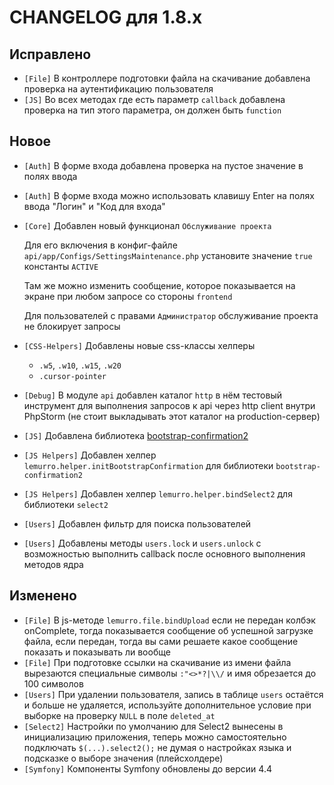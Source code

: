 # CHANGELOG для 1.8.x

## Исправлено
- `[File]` В контроллере подготовки файла на скачивание добавлена проверка на аутентификацию пользователя
- `[JS]` Во всех методах где есть параметр `callback` добавлена проверка на тип этого параметра, он должен быть `function`

## Новое
- `[Auth]` В форме входа добавлена проверка на пустое значение в полях ввода
- `[Auth]` В форме входа можно использовать клавишу Enter на полях ввода "Логин" и "Код для входа"
- `[Core]` Добавлен новый функционал `Обслуживание проекта`

  Для его включения в конфиг-файле `api/app/Configs/SettingsMaintenance.php` установите значение `true` константы `ACTIVE`

  Там же можно изменить сообщение, которое показывается на экране при любом запросе со стороны `frontend`

  Для пользователей с правами `Администратор` обслуживание проекта не блокирует запросы
- `[CSS-Helpers]` Добавлены новые css-классы хелперы
  - `.w5`, `.w10`, `.w15`, `.w20`
  - `.cursor-pointer`
- `[Debug]` В модуле `api` добавлен каталог `http` в нём тестовый инструмент для выполнения запросов к api через http client внутри PhpStorm (не стоит выкладывать этот каталог на production-сервер)
- `[JS]` Добавлена библиотека [bootstrap-confirmation2](https://github.com/mistic100/Bootstrap-Confirmation)
- `[JS Helpers]` Добавлен хелпер `lemurro.helper.initBootstrapConfirmation` для библиотеки `bootstrap-confirmation2`
- `[JS Helpers]` Добавлен хелпер `lemurro.helper.bindSelect2` для библиотеки `select2`
- `[Users]` Добавлен фильтр для поиска пользователей
- `[Users]` Добавлены методы `users.lock` и `users.unlock` с возможностью выполнить callback после основного выполнения методов ядра

## Изменено
- `[File]` В js-методе `lemurro.file.bindUpload` если не передан колбэк onComplete, тогда показывается сообщение об успешной загрузке файла, если передан, тогда вы сами решаете какое сообщение показать и показывать ли вообще
- `[File]` При подготовке ссылки на скачивание из имени файла вырезаются специальные символы `:"<>*?|\\/` и имя обрезается до 100 символов
- `[Users]` При удалении пользователя, запись в таблице `users` остаётся и больше не удаляется, используйте дополнительное условие при выборке на проверку `NULL` в поле `deleted_at`
- `[Select2]` Настройки по умолчанию для Select2 вынесены в инициализацию приложения, теперь можно самостоятельно подключать `$(...).select2();` не думая о настройках языка и подсказке о выборе значения (плейсхолдере)
- `[Symfony]` Компоненты Symfony обновлены до версии 4.4